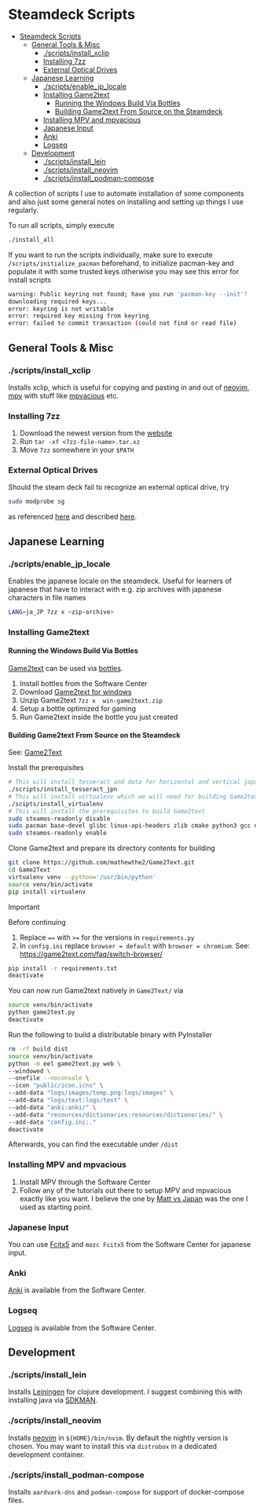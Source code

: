 # Steamdeck Scripts

- [Steamdeck Scripts](#steamdeck-scripts)
  - [General Tools \& Misc](#general-tools--misc)
    - [./scripts/install\_xclip](#scriptsinstall_xclip)
    - [Installing 7zz](#installing-7zz)
    - [External Optical Drives](#external-optical-drives)
  - [Japanese Learning](#japanese-learning)
    - [./scripts/enable\_jp\_locale](#scriptsenable_jp_locale)
    - [Installing Game2text](#installing-game2text)
      - [Running the Windows Build Via Bottles](#running-the-windows-build-via-bottles)
      - [Building Game2text From Source on the Steamdeck](#building-game2text-from-source-on-the-steamdeck)
    - [Installing MPV and mpvacious](#installing-mpv-and-mpvacious)
    - [Japanese Input](#japanese-input)
    - [Anki](#anki)
    - [Logseq](#logseq)
  - [Development](#development)
    - [./scripts/install\_lein](#scriptsinstall_lein)
    - [./scripts/install\_neovim](#scriptsinstall_neovim)
    - [./scripts/install\_podman-compose](#scriptsinstall_podman-compose)

A collection of scripts I use to automate installation of some components and also just some general notes on installing and setting up things I use regularly.

To run all scripts, simply execute
```bash
./install_all
```

If you want to run the scripts individually, make sure to execute `/scripts/initialize_pacman` beforehand, to initialize pacman-key and populate it with some trusted keys otherwise you may see this error for install scripts
```bash
warning: Public keyring not found; have you run 'pacman-key --init'?
downloading required keys...
error: keyring is not writable
error: required key missing from keyring
error: failed to commit transaction (could not find or read file)
```

## General Tools & Misc

### ./scripts/install_xclip

Installs xclip, which is useful for copying and pasting in and out of [neovim](https://neovim.io/), [mpv](https://mpv.io/) with stuff like [mpvacious](https://github.com/Ajatt-Tools/mpvacious) etc.

### Installing 7zz

1. Download the newest version from the [website](https://7-zip.org/download.html)
2. Run `tar -xf <7zz-file-name>.tar.xz`
3. Move `7zz` somewhere in your `$PATH`

### External Optical Drives

Should the steam deck fail to recognize an external optical drive, try
```bash
sudo modprobe sg
```
as referenced [here](https://www.reddit.com/r/SteamDeck/comments/17k1975/how_do_i_use_makemkv_with_my_steam_deck_desktop/) and described [here](https://forum.makemkv.com/forum/viewtopic.php?t=16939&start=90#p81635).



## Japanese Learning

### ./scripts/enable_jp_locale

Enables the japanese locale on the steamdeck. Useful for learners of japanese that have to interact with e.g. zip archives with japanese characters in file names
```bash
LANG=ja_JP 7zz x <zip-archive>
```

### Installing Game2text

#### Running the Windows Build Via Bottles

[Game2text](https://game2text.com/) can be used via [bottles](https://usebottles.com/).

1. Install bottles from the Software Center
2. Download [Game2text for windows](https://github.com/mathewthe2/Game2Text/releases)
3. Unzip Game2text `7zz x  win-game2text.zip `
4. Setup a bottle optimized for gaming
5. Run Game2text inside the bottle you just created

#### Building Game2text From Source on the Steamdeck

See: [Game2Text](https://github.com/mathewthe2/Game2Text)

Install the prerequisites
```bash
# This will install tesseract and data for horizontal and vertical japanese
./scripts/install_tesseract_jpn
# This will install virtualenv which we will need for building Game2text from source
./scipts/install_virtualenv
# This will install the prerequisites to build Game2text
sudo steamos-readonly disable
sudo pacman base-devel glibc linux-api-headers zlib cmake python3 gcc nodejs npm libffi openssl rust tk tcl
sudo steamos-readonly enable
```

Clone Game2text and prepare its directory contents for building

```bash
git clone https://github.com/mathewthe2/Game2Text.git
cd Game2Text
virtualenv venv --python='/usr/bin/python'
source venv/bin/activate
pip install virtualenv
```

> [!IMPORTANT]  
> Before continuing
> 1. Replace `==` with `>=` for the versions in `requirements.py`
> 2. In `config.ini` replace `browser = default` with `browser = chromium`. See: https://game2text.com/faq/switch-browser/ 

```bash
pip install -r requirements.txt
deactivate
```

You can now run Game2text natively in `Game2Text/` via

```bash
source venv/bin/activate
python game2text.py
deactivate
```

Run the following to build a distributable binary with PyInstaller

```bash
rm -rf build dist
source venv/bin/activate
python -m eel game2text.py web \
--windowed \
--onefile --noconsole \
--icon "public/icon.icns" \
--add-data "logs/images/temp.png:logs/images" \
--add-data "logs/text:logs/text" \
--add-data "anki:anki/" \
--add-data "resources/dictionaries:resources/dictionaries/" \
--add-data "config.ini:."
deactivate
```

Afterwards, you can find the executable under `/dist`

### Installing MPV and mpvacious

1. Install MPV through the Software Center
2. Follow any of the tutorials out there to setup MPV and mpvacious exactly like you want. I believe the one by [Matt vs Japan](https://www.youtube.com/watch?v=bbg6ztWecbU) was the one I used as starting point.

### Japanese Input

You can use [Fcitx5](https://fcitx-im.org/wiki/Fcitx_5) and `mozc Fcitx5` from the Software Center for japanese input.

### Anki

[Anki](https://apps.ankiweb.net/) is available from the Software Center.

### Logseq

[Logseq](https://logseq.com/) is available from the Software Center.

## Development

### ./scripts/install_lein

Installs [Leiningen](https://leiningen.org/) for clojure development. I suggest combining this with installing java via [SDKMAN](https://sdkman.io/).

### ./scripts/install_neovim

Installs [neovim](https://neovim.io/) in `${HOME}/bin/nvim`. By default the nightly version is chosen. You may want to install this via `distrobox` in a dedicated development container.

### ./scripts/install_podman-compose

Installs `aardvark-dns` and `podman-compose` for support of docker-compose files.
